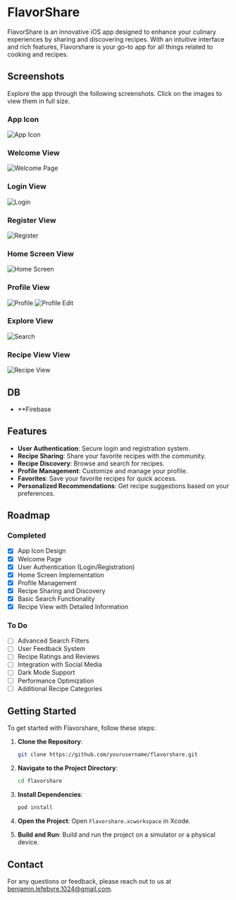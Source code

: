 # FlavorShare

FlavorShare is an innovative iOS app designed to enhance your culinary experiences by sharing and discovering recipes. With an intuitive interface and rich features, Flavorshare is your go-to app for all things related to cooking and recipes.

## Screenshots

Explore the app through the following screenshots. Click on the images to view them in full size.

### App Icon
![App Icon](readme_ressources/icon.jpg)

### Welcome View
![Welcome Page](readme_ressources/welcome.jpg)

### Login View
![Login](readme_ressources/login.jpg)

### Register View
![Register](readme_ressources/register.jpg)

### Home Screen View
![Home Screen](readme_ressources/home.jpg)

### Profile View
![Profile](readme_ressources/profile.jpg)
![Profile Edit](readme_ressources/profile_edit.jpg)

### Explore View
![Search](readme_ressources/explore.jpg)

### Recipe View View
![Recipe View](readme_ressources/recipe.jpg)

## DB
- **Firebase

## Features

- **User Authentication**: Secure login and registration system.
- **Recipe Sharing**: Share your favorite recipes with the community.
- **Recipe Discovery**: Browse and search for recipes.
- **Profile Management**: Customize and manage your profile.
- **Favorites**: Save your favorite recipes for quick access.
- **Personalized Recommendations**: Get recipe suggestions based on your preferences.

## Roadmap

### Completed

- [x] App Icon Design
- [x] Welcome Page
- [x] User Authentication (Login/Registration)
- [x] Home Screen Implementation
- [x] Profile Management
- [x] Recipe Sharing and Discovery
- [x] Basic Search Functionality
- [x] Recipe View with Detailed Information

### To Do

- [ ] Advanced Search Filters
- [ ] User Feedback System
- [ ] Recipe Ratings and Reviews
- [ ] Integration with Social Media
- [ ] Dark Mode Support
- [ ] Performance Optimization
- [ ] Additional Recipe Categories

## Getting Started

To get started with Flavorshare, follow these steps:

1. **Clone the Repository**:
    ```bash
    git clone https://github.com/yourusername/flavorshare.git
    ```

2. **Navigate to the Project Directory**:
    ```bash
    cd flavorshare
    ```

3. **Install Dependencies**:
    ```bash
    pod install
    ```

4. **Open the Project**:
    Open `Flavorshare.xcworkspace` in Xcode.

5. **Build and Run**:
    Build and run the project on a simulator or a physical device.

## Contact

For any questions or feedback, please reach out to us at [benjamin.lefebvre.1024@gmail.com](mailto:benjamin.lefebvre.1024@gmail.com).

